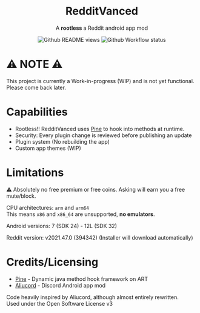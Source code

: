 <h1 align="center">RedditVanced</h1>
<p align="center">
A <b>rootless</b> a Reddit android app mod
</p>
<p align="center">
  <img alt="Github README views" src="https://hits.seeyoufarm.com/api/count/incr/badge.svg?url=https%3A%2F%2Fgithub.com%2FRedditVanced%2FRedditVanced&count_bg=%2379C83D&title_bg=%23555555&icon=github.svg&icon_color=%23E7E7E7&title=views&edge_flat=true"/>
  <img alt="Github Workflow status" src="https://img.shields.io/github/workflow/status/RedditVanced/RedditVanced/Build?label=Core%2FInjector&logo=githubactions&logoColor=white&style=flat-square"/>
</p>

# ⚠️ NOTE ⚠️
This project is currently a Work-in-progress (WIP) and is not yet functional.\
Please come back later.

# Capabilities
- Rootless!! RedditVanced uses [Pine](https://github.com/canyie/pine) to hook into methods at runtime.
- Security: Every plugin change is reviewed before publishing an update
- Plugin system (No rebuilding the app)
- Custom app themes (WIP)

# Limitations
⚠️ Absolutely no free premium or free coins. Asking will earn you a free mute/block.

CPU architectures: `arm` and `arm64`\
This means `x86` and `x86_64` are unsupported, **no emulators**.

Android versions: 7 (SDK 24) - 12L (SDK 32)

Reddit version: v2021.47.0 (394342) (Installer will download automatically)

# Credits/Licensing
- [Pine](https://github.com/canyie/pine) - Dynamic java method hook framework on ART
- [Aliucord](https://github.com/Aliucord/Aliucord) - Discord Android app mod

Code heavily inspired by Aliucord, although almost entirely rewritten.\
Used under the Open Software License v3
